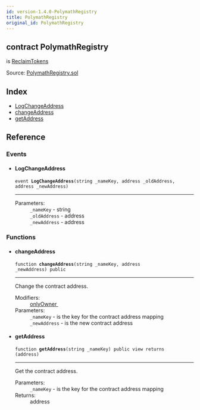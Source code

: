 ```yaml
---
id: version-1.4.0-PolymathRegistry
title: PolymathRegistry
original_id: PolymathRegistry
---
```


<div class="contract-doc"><div class="contract"><h2 class="contract-header"><span class="contract-kind">contract</span> PolymathRegistry</h2><p class="base-contracts"><span>is</span> <a href="ReclaimTokens.html">ReclaimTokens</a></p><div class="source">Source: <a href="git+https://github.com/PolymathNetwork/polymath-core/blob/v1.4.0/contracts/PolymathRegistry.sol" target="_blank">PolymathRegistry.sol</a></div></div><div class="index"><h2>Index</h2><ul><li><a href="PolymathRegistry.html#LogChangeAddress">LogChangeAddress</a></li><li><a href="PolymathRegistry.html#changeAddress">changeAddress</a></li><li><a href="PolymathRegistry.html#getAddress">getAddress</a></li></ul></div><div class="reference"><h2>Reference</h2><div class="events"><h3>Events</h3><ul><li><div class="item event"><span id="LogChangeAddress" class="anchor-marker"></span><h4 class="name">LogChangeAddress</h4><div class="body"><code class="signature">event <strong>LogChangeAddress</strong><span>(string _nameKey, address _oldAddress, address _newAddress) </span></code><hr/><dl><dt><span class="label-parameters">Parameters:</span></dt><dd><div><code>_nameKey</code> - string</div><div><code>_oldAddress</code> - address</div><div><code>_newAddress</code> - address</div></dd></dl></div></div></li></ul></div><div class="functions"><h3>Functions</h3><ul><li><div class="item function"><span id="changeAddress" class="anchor-marker"></span><h4 class="name">changeAddress</h4><div class="body"><code class="signature">function <strong>changeAddress</strong><span>(string _nameKey, address _newAddress) </span><span>public </span></code><hr/><div class="description"><p>Change the contract address.</p></div><dl><dt><span class="label-modifiers">Modifiers:</span></dt><dd><a href="es_openzeppelin-solidity_contracts_ownership_Ownable.html#onlyOwner">onlyOwner </a></dd><dt><span class="label-parameters">Parameters:</span></dt><dd><div><code>_nameKey</code> - is the key for the contract address mapping</div><div><code>_newAddress</code> - is the new contract address</div></dd></dl></div></div></li><li><div class="item function"><span id="getAddress" class="anchor-marker"></span><h4 class="name">getAddress</h4><div class="body"><code class="signature">function <strong>getAddress</strong><span>(string _nameKey) </span><span>public </span><span>view </span><span>returns  (address) </span></code><hr/><div class="description"><p>Get the contract address.</p></div><dl><dt><span class="label-parameters">Parameters:</span></dt><dd><div><code>_nameKey</code> - is the key for the contract address mapping</div></dd><dt><span class="label-return">Returns:</span></dt><dd>address</dd></dl></div></div></li></ul></div></div></div>
